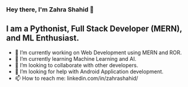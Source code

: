 ### Hey there, I'm Zahra Shahid 👋

## I am a Pythonist, Full Stack Developer (MERN), and ML Enthusiast.

- 🔭 I’m currently working on Web Development using MERN and ROR.
- 🌱 I’m currently learning Machine Learning and AI.
- 👯 I’m looking to collaborate with other developers.
- 🤔 I’m looking for help with Android Application development.
- 📫 How to reach me: linkedin.com/in/zahrashahid/
